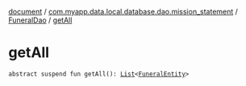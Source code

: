 [document](../../index.md) / [com.myapp.data.local.database.dao.mission_statement](../index.md) / [FuneralDao](index.md) / [getAll](./get-all.md)

# getAll

`abstract suspend fun getAll(): `[`List`](https://kotlinlang.org/api/latest/jvm/stdlib/kotlin.collections/-list/index.html)`<`[`FuneralEntity`](../../com.myapp.data.local.database.entity.mission_statement/-funeral-entity/index.md)`>`